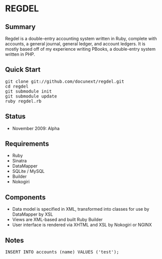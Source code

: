 REGDEL
======

Summary
-------

Regdel is a double-entry accounting system written in Ruby, complete with
accounts, a general journal, general ledger, and account ledgers. It is mostly
based off of my experience writing PBooks, a double-entry system written in PHP.

Quick Start
-----------

<pre>
git clone git://github.com/docunext/regdel.git
cd regdel
git submodule init
git submodule update
ruby regdel.rb
</pre>


Status
------

* November 2009: Alpha

Requirements
------------

* Ruby
* Sinatra
* DataMapper
* SQLite / MySQL
* Builder
* Nokogiri


Components
----------

* Data model is specified in XML, transformed into classes for use by DataMapper
by XSL
* Views are XML-based and built Ruby Builder
* User interface is rendered via XHTML and XSL by Nokogiri or NGINX


Notes
-----

<pre>
INSERT INTO accounts (name) VALUES ('test');
</pre>
